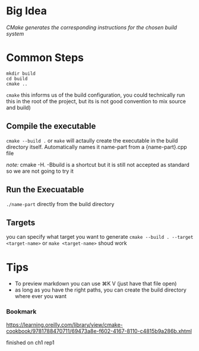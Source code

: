 # Big Idea
*CMake generates the corresponding instructions for the chosen build system*

# Common Steps
```
mkdir build
cd build
cmake ..
```
`cmake` this informs us of the build configuration, you could technically run this in the root of the project, but its is not good convention to mix source and build)

## Compile the executable
`cmake --build .` or `make` will actaully create the executable in the build directory itself. Automatically names it name-part from a {name-part}.cpp file

*note:* cmake -H. -Bbuild is a shortcut but it is still not accepted as standard so we are not going to try it

## Run the Execuatable
`./name-part` directly from the build directory

## Targets
you can specify what target you want to generate
`cmake --build . --target <target-name>` or `make <target-name>` shoud work

# Tips
- To preview markdown you can use ⌘K V (just have that file open)
- as long as you have the right paths, you can create the build directory where ever you want


### Bookmark
https://learning.oreilly.com/library/view/cmake-cookbook/9781788470711/69473a8e-f602-4167-8110-c4815b9a286b.xhtml

finished on ch1 rep1